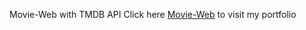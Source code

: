 Movie-Web with TMDB API
Click here [Movie-Web](https://erastusms.github.io/movie-web/) to visit my portfolio